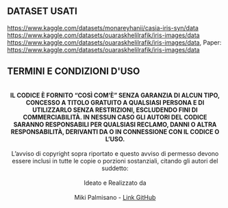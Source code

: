 ## DATASET USATI
https://www.kaggle.com/datasets/monareyhanii/casia-iris-syn/data <br>
https://www.kaggle.com/datasets/ouaraskhelilrafik/iris-images/data <br>
https://www.kaggle.com/datasets/ouaraskhelilrafik/iris-images/data, Paper: https://www.kaggle.com/datasets/ouaraskhelilrafik/iris-images/data


## TERMINI E CONDIZIONI D'USO

<p align="center">
  <br>
<strong>IL CODICE È FORNITO “COSÌ COM’È” SENZA GARANZIA DI ALCUN TIPO, CONCESSO A TITOLO GRATUITO A QUALSIASI PERSONA E DI UTILIZZARLO SENZA RESTRIZIONI, ESCLUDENDO FINI DI COMMERCIABILITÀ. IN NESSUN CASO GLI AUTORI DEL CODICE SARANNO RESPONSABILI PER QUALSIASI RECLAMO, DANNI O ALTRA RESPONSABILITÀ, DERIVANTI DA O IN CONNESSIONE CON IL CODICE O L’USO.</strong><br>
<br>
L’avviso di copyright sopra riportato e questo avviso di permesso devono essere inclusi in tutte le copie o porzioni sostanziali, citando gli autori del suddetto: <br>
<br>
Ideato e Realizzato da <br>
  <br>
Miki Palmisano - <a href="https://github.com/Miki-Palmisano">Link GitHub</a> <br>
</p>
